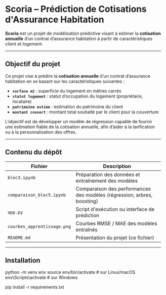 #  Scoria – Prédiction de Cotisations d'Assurance Habitation

**Scoria** est un projet de modélisation prédictive visant à estimer la **cotisation annuelle** d’un contrat d’assurance habitation à partir de caractéristiques client et logement.

---

##  Objectif du projet

Ce projet vise à prédire la **cotisation annuelle** d’un contrat d’assurance habitation en se basant sur les caractéristiques suivantes :

- **`surface m2`** : superficie du logement en mètres carrés  
- **`statut logement`** : statut d’occupation du logement (propriétaire, locataire)  
- **`patrimoine estime`** : estimation du patrimoine du client  
- **`montant couvert`** : montant total souhaité par le client pour la couverture

L’objectif est de développer un modèle de régression capable de fournir une estimation fiable de la cotisation annuelle, afin d’aider à la tarification ou à la personnalisation des offres.

---

## Contenu du dépôt

| Fichier | Description |
|---------|-------------|
| `bloc3.ipynb` | Préparation des données et entraînement des modèles |
| `comparaison_bloc5.ipynb` | Comparaison des performances des modèles (régression, arbres, boosting) |
| `app.py` | Script d'exécution ou interface de prédiction |
| `courbes_apprentissage.png` | Courbes RMSE / MAE des modèles entraînés |
| `README.md` | Présentation du projet (ce fichier) |


---

##  Installation

python -m venv env
source env/bin/activate  # sur Linux/macOS
env\Scripts\activate     # sur Windows

pip install -r requirements.txt
